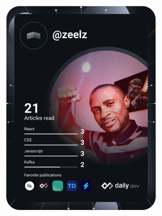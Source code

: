 <a href="https://app.daily.dev/zeelz"><img src="https://github.com/zeelz/zeelz/blob/main/devcard.svg?r=16h" width="400" alt="Keme Kenneth's Dev Card"/></a>

<!--
**zeelz/zeelz** is a ✨ _special_ ✨ repository because its `README.md` (this file) appears on your GitHub profile.

Here are some ideas to get you started:

- 🔭 I’m currently working on ...
- 🌱 I’m currently learning ...
- 👯 I’m looking to collaborate on ...
- 🤔 I’m looking for help with ...
- 💬 Ask me about ...
- 📫 How to reach me: ...
- 😄 Pronouns: ...
- ⚡ Fun fact: ...
-->
